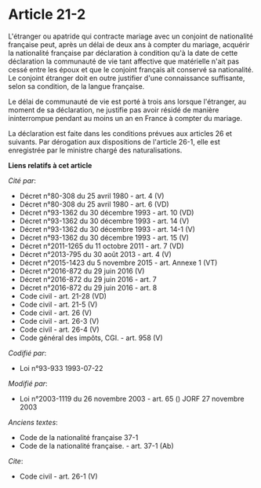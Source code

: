 # Article 21-2

L'étranger ou apatride qui contracte mariage avec un conjoint de nationalité française peut, après un délai de deux ans à
compter du mariage, acquérir la nationalité française par déclaration à condition qu'à la date de cette déclaration la
communauté de vie tant affective que matérielle n'ait pas cessé entre les époux et que le conjoint français ait conservé sa
nationalité. Le conjoint étranger doit en outre justifier d'une connaissance suffisante, selon sa condition, de la langue
française.

Le délai de communauté de vie est porté à trois ans lorsque l'étranger, au moment de sa déclaration, ne justifie pas avoir
résidé de manière ininterrompue pendant au moins un an en France à compter du mariage.

La déclaration est faite dans les conditions prévues aux articles 26 et suivants. Par dérogation aux dispositions de
l'article 26-1, elle est enregistrée par le ministre chargé des naturalisations.

**Liens relatifs à cet article**

_Cité par_:

  - Décret n°80-308 du 25 avril 1980 - art. 4 (V)
  - Décret n°80-308 du 25 avril 1980 - art. 6 (VD)
  - Décret n°93-1362 du 30 décembre 1993 - art. 10 (VD)
  - Décret n°93-1362 du 30 décembre 1993 - art. 14 (V)
  - Décret n°93-1362 du 30 décembre 1993 - art. 14-1 (V)
  - Décret n°93-1362 du 30 décembre 1993 - art. 15 (V)
  - Décret n°2011-1265 du 11 octobre 2011 - art. 7 (VD)
  - Décret n°2013-795 du 30 août 2013 - art. 4 (V)
  - Décret n°2015-1423 du 5 novembre 2015 - art. Annexe 1 (VT)
  - Décret n°2016-872 du 29 juin 2016 (V)
  - Décret n°2016-872 du 29 juin 2016 - art. 7
  - Décret n°2016-872 du 29 juin 2016 - art. 8
  - Code civil - art. 21-28 (VD)
  - Code civil - art. 21-5 (V)
  - Code civil - art. 26 (V)
  - Code civil - art. 26-3 (V)
  - Code civil - art. 26-4 (V)
  - Code général des impôts, CGI. - art. 958 (V)

_Codifié par_:

  - Loi n°93-933 1993-07-22

_Modifié par_:

  - Loi n°2003-1119 du 26 novembre 2003 - art. 65 () JORF 27 novembre 2003

_Anciens textes_:

  - Code de la nationalité française 37-1
  - Code de la nationalité française. - art. 37-1 (Ab)

_Cite_:

  - Code civil - art. 26-1 (V)
